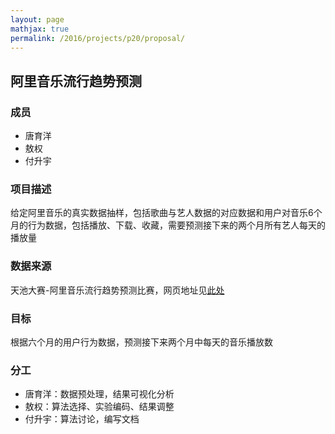 ```yaml
---
layout: page
mathjax: true
permalink: /2016/projects/p20/proposal/
---
```


## 阿里音乐流行趋势预测

### 成员

- 唐育洋
- 敖权
- 付升宇

### 项目描述

给定阿里音乐的真实数据抽样，包括歌曲与艺人数据的对应数据和用户对音乐6个月的行为数据，包括播放、下载、收藏，需要预测接下来的两个月所有艺人每天的播放量

### 数据来源

天池大赛-阿里音乐流行趋势预测比赛，网页地址见[此处](https://tianchi.shuju.aliyun.com)

### 目标

根据六个月的用户行为数据，预测接下来两个月中每天的音乐播放数

### 分工

- 唐育洋：数据预处理，结果可视化分析
- 敖权：算法选择、实验编码、结果调整
- 付升宇：算法讨论，编写文档